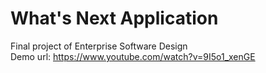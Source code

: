 # What's Next Application
Final project of Enterprise Software Design<br>
Demo url: https://www.youtube.com/watch?v=9I5o1_xenGE<br>
